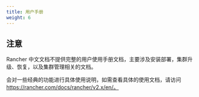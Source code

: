 ```yaml
---
title: 用户手册
weight: 6
---
```


## 注意

Rancher 中文文档不提供完整的用户使用手册文档，主要涉及安装部署，集群升级、恢复，以及集群管理相关的文档。

会对一些经典的功能进行具体使用说明，如需查看具体的使用文档，请访问 https://rancher.com/docs/rancher/v2.x/en/。

